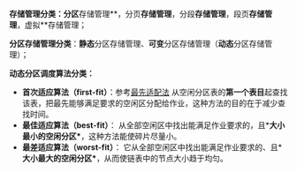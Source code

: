 **存储管理分类：分区**存储管理**，分页**存储管理**，分段**存储管理**，段页**存储管理**，虚拟**存储管理；

**分区存储管理分类**：**静态**分区存储管理、**可变**分区存储管理（**动态**分区存储管理）；

**动态分区调度算法分类：**

- **首次适应算法（first-fit）**：参考[最先适配法](https://www.nowcoder.com/questionTerminal/81b6f74785954f07aa40a0d1a23093b8)
  从空闲分区表的**第一个表目**起查找该表，把最先能够满足要求的空闲区分配给作业，这种方法的目的在于减少查找时间。
- **最佳适应算法（best-fit）**：
  从全部空闲区中找出能满足作业要求的，且***大小最小的空闲分区\***，这种方法能使碎片尽量小。
- **最差适应算法（worst-fit）**：
  它从全部空闲区中找出能满足作业要求的、且***大小最大的空闲分区\***，从而使链表中的节点大小趋于均匀。
